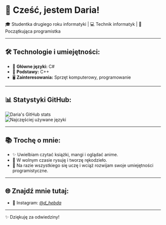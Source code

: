 # 👋 Cześć, jestem Daria!  
🎓 Studentka drugiego roku informatyki | 💻 Technik informatyk | 🌱 Początkująca programistka  

---

## 🛠️ Technologie i umiejętności:  
- 🌟 **Główne języki:** C#  
- 📘 **Podstawy:** C++  
- 🖥️ **Zainteresowania:** Sprzęt komputerowy, programowanie  

---

## 📊 Statystyki GitHub:  
![Daria's GitHub stats](https://github-readme-stats.vercel.app/api?username=Venatrix02&show_icons=true&theme=blueberry)  
![Najczęściej używane języki](https://github-readme-stats.vercel.app/api/top-langs/?username=Venatrix02&layout=compact&theme=blueberry)  

---

## 📚 Trochę o mnie:  
- ✨ Uwielbiam czytać książki, mangi i oglądać anime.  
- 🎨 W wolnym czasie rysuję i tworzę rękodzieło.  
- 🌱 Na razie wszystkiego się uczę i wciąż rozwijam swoje umiejętności programistyczne.  

---

## 🌐 Znajdź mnie tutaj:  
- 📸 Instagram: [@_d_hebda_](https://www.instagram.com/_d_hebda_/)  

---

✨ Dziękuję za odwiedziny!  
